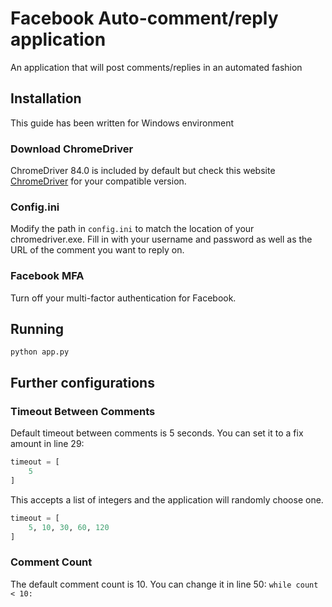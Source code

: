 # Facebook Auto-comment/reply application
An application that will post comments/replies in an automated fashion

## Installation
This guide has been written for Windows environment

### Download ChromeDriver
ChromeDriver 84.0 is included by default but check this website [ChromeDriver](https://chromedriver.chromium.org/downloads) for your compatible version.


### Config.ini
Modify the path in `config.ini` to match the location of your chromedriver.exe. Fill in with your username and password as well as the URL of the comment you want to reply on.

### Facebook MFA
Turn off your multi-factor authentication for Facebook.

## Running
`python app.py`

## Further configurations
### Timeout Between Comments
Default timeout between comments is 5 seconds. You can set it to a fix amount in line 29:  
```python
timeout = [
    5
]
```
This accepts a list of integers and the application will randomly choose one.
```python
timeout = [
    5, 10, 30, 60, 120
]
```
### Comment Count
The default comment count is 10. You can change it in line 50: `while count < 10:`